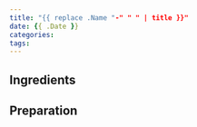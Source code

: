 ```yaml
---
title: "{{ replace .Name "-" " " | title }}"
date: {{ .Date }}
categories:
tags:
---
```


## Ingredients

## Preparation
